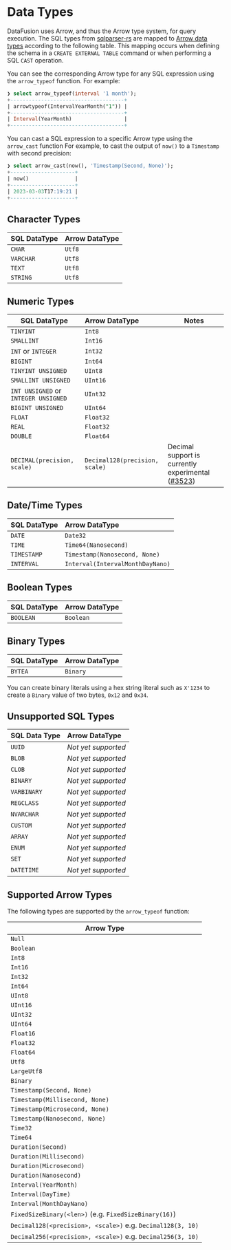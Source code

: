<!---
  Licensed to the Apache Software Foundation (ASF) under one
  or more contributor license agreements.  See the NOTICE file
  distributed with this work for additional information
  regarding copyright ownership.  The ASF licenses this file
  to you under the Apache License, Version 2.0 (the
  "License"); you may not use this file except in compliance
  with the License.  You may obtain a copy of the License at

    http://www.apache.org/licenses/LICENSE-2.0

  Unless required by applicable law or agreed to in writing,
  software distributed under the License is distributed on an
  "AS IS" BASIS, WITHOUT WARRANTIES OR CONDITIONS OF ANY
  KIND, either express or implied.  See the License for the
  specific language governing permissions and limitations
  under the License.
-->

# Data Types

DataFusion uses Arrow, and thus the Arrow type system, for query
execution. The SQL types from
[sqlparser-rs](https://github.com/sqlparser-rs/sqlparser-rs/blob/main/src/ast/data_type.rs#L27)
are mapped to [Arrow data types](https://docs.rs/arrow/latest/arrow/datatypes/enum.DataType.html) according to the following table.
This mapping occurs when defining the schema in a `CREATE EXTERNAL TABLE` command or when performing a SQL `CAST` operation.

You can see the corresponding Arrow type for any SQL expression using
the `arrow_typeof` function. For example:

```sql
❯ select arrow_typeof(interval '1 month');
+-------------------------------------+
| arrowtypeof(IntervalYearMonth("1")) |
+-------------------------------------+
| Interval(YearMonth)                 |
+-------------------------------------+
```

You can cast a SQL expression to a specific Arrow type using the `arrow_cast` function
For example, to cast the output of `now()` to a `Timestamp` with second precision:

```sql
❯ select arrow_cast(now(), 'Timestamp(Second, None)');
+---------------------+
| now()               |
+---------------------+
| 2023-03-03T17:19:21 |
+---------------------+
```

## Character Types

| SQL DataType | Arrow DataType |
| ------------ | -------------- |
| `CHAR`       | `Utf8`         |
| `VARCHAR`    | `Utf8`         |
| `TEXT`       | `Utf8`         |
| `STRING`     | `Utf8`         |

## Numeric Types

| SQL DataType                         | Arrow DataType                 | Notes                                                                                                       |
| ------------------------------------ | :----------------------------- | ----------------------------------------------------------------------------------------------------------- |
| `TINYINT`                            | `Int8`                         |                                                                                                             |
| `SMALLINT`                           | `Int16`                        |                                                                                                             |
| `INT` or `INTEGER`                   | `Int32`                        |                                                                                                             |
| `BIGINT`                             | `Int64`                        |                                                                                                             |
| `TINYINT UNSIGNED`                   | `UInt8`                        |                                                                                                             |
| `SMALLINT UNSIGNED`                  | `UInt16`                       |                                                                                                             |
| `INT UNSIGNED` or `INTEGER UNSIGNED` | `UInt32`                       |                                                                                                             |
| `BIGINT UNSIGNED`                    | `UInt64`                       |                                                                                                             |
| `FLOAT`                              | `Float32`                      |                                                                                                             |
| `REAL`                               | `Float32`                      |                                                                                                             |
| `DOUBLE`                             | `Float64`                      |                                                                                                             |
| `DECIMAL(precision, scale)`          | `Decimal128(precision, scale)` | Decimal support is currently experimental ([#3523](https://github.com/apache/arrow-datafusion/issues/3523)) |

## Date/Time Types

| SQL DataType | Arrow DataType                   |
| ------------ | :------------------------------- |
| `DATE`       | `Date32`                         |
| `TIME`       | `Time64(Nanosecond)`             |
| `TIMESTAMP`  | `Timestamp(Nanosecond, None)`    |
| `INTERVAL`   | `Interval(IntervalMonthDayNano)` |

## Boolean Types

| SQL DataType | Arrow DataType |
| ------------ | :------------- |
| `BOOLEAN`    | `Boolean`      |

## Binary Types

| SQL DataType | Arrow DataType |
| ------------ | :------------- |
| `BYTEA`      | `Binary`       |

You can create binary literals using a hex string literal such as
`X'1234` to create a `Binary` value of two bytes, `0x12` and `0x34`.

## Unsupported SQL Types

| SQL Data Type | Arrow DataType      |
| ------------- | :------------------ |
| `UUID`        | _Not yet supported_ |
| `BLOB`        | _Not yet supported_ |
| `CLOB`        | _Not yet supported_ |
| `BINARY`      | _Not yet supported_ |
| `VARBINARY`   | _Not yet supported_ |
| `REGCLASS`    | _Not yet supported_ |
| `NVARCHAR`    | _Not yet supported_ |
| `CUSTOM`      | _Not yet supported_ |
| `ARRAY`       | _Not yet supported_ |
| `ENUM`        | _Not yet supported_ |
| `SET`         | _Not yet supported_ |
| `DATETIME`    | _Not yet supported_ |

## Supported Arrow Types

The following types are supported by the `arrow_typeof` function:

| Arrow Type                                                  |
| ----------------------------------------------------------- |
| `Null`                                                      |
| `Boolean`                                                   |
| `Int8`                                                      |
| `Int16`                                                     |
| `Int32`                                                     |
| `Int64`                                                     |
| `UInt8`                                                     |
| `UInt16`                                                    |
| `UInt32`                                                    |
| `UInt64`                                                    |
| `Float16`                                                   |
| `Float32`                                                   |
| `Float64`                                                   |
| `Utf8`                                                      |
| `LargeUtf8`                                                 |
| `Binary`                                                    |
| `Timestamp(Second, None)`                                   |
| `Timestamp(Millisecond, None)`                              |
| `Timestamp(Microsecond, None)`                              |
| `Timestamp(Nanosecond, None)`                               |
| `Time32`                                                    |
| `Time64`                                                    |
| `Duration(Second)`                                          |
| `Duration(Millisecond)`                                     |
| `Duration(Microsecond)`                                     |
| `Duration(Nanosecond)`                                      |
| `Interval(YearMonth)`                                       |
| `Interval(DayTime)`                                         |
| `Interval(MonthDayNano)`                                    |
| `FixedSizeBinary(<len>)` (e.g. `FixedSizeBinary(16)`)       |
| `Decimal128(<precision>, <scale>)` e.g. `Decimal128(3, 10)` |
| `Decimal256(<precision>, <scale>)` e.g. `Decimal256(3, 10)` |
